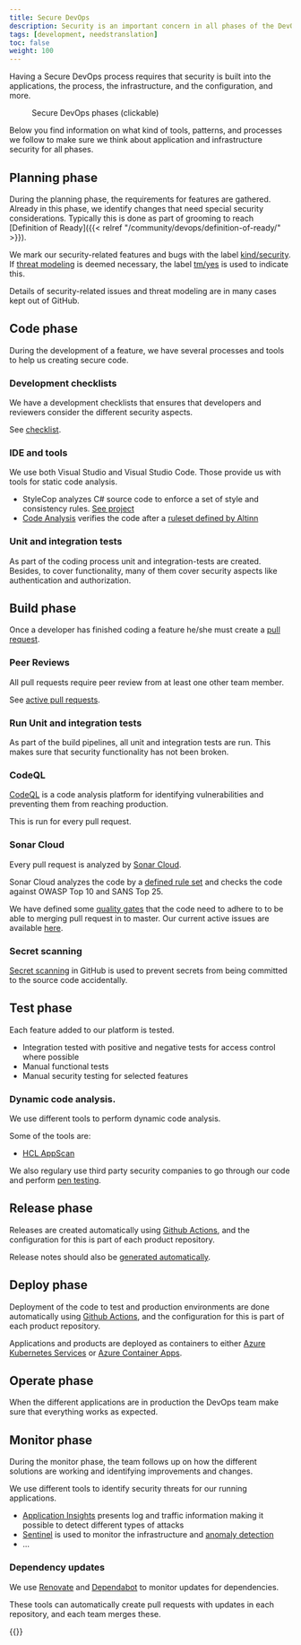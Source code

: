 ```yaml
---
title: Secure DevOps
description: Security is an important concern in all phases of the DevOps cycle.
tags: [development, needstranslation]
toc: false
weight: 100
---
```


Having a Secure DevOps process requires that security is built into the applications, the process, the infrastructure,
and the configuration, and more.

<figure>
<object title="Secure DevOps phases" data="/nb/security/whitepaper/development/devops.svg" type="image/svg+xml"></object>
<figcaption>Secure DevOps phases (clickable)</figcaption>
</figure>

Below you find information on what kind of tools, patterns, and processes we follow to make sure we think about
application and infrastructure security for all phases.

## Planning phase
During the planning phase, the requirements for features are gathered. Already in this phase, we identify changes that
need special security considerations. Typically this is done as part of grooming to reach [Definition
of Ready]({{< relref "/community/devops/definition-of-ready/" >}}).

We mark our security-related features and bugs with the label
[kind/security](https://github.com/search?q=org%3AAltinn+label%3Akind%2Fsecurity&type=issues).  
If [threat modeling](https://owasp.org/www-community/Threat_Modeling) is deemed necessary, the label
[tm/yes](https://github.com/search?q=org%3AAltinn+label%3Atm%2Fyes&type=issues) is used to indicate this.

Details of security-related issues and threat modeling are in many cases kept out of GitHub.


## Code phase
During the development of a feature, we have several processes and tools to help us creating secure code.

### Development checklists
We have a development checklists that ensures that developers and reviewers consider the different security aspects.

See [checklist](/en/community/contributing/handbook/securecoding/checklist/).

### IDE and tools
We use both Visual Studio and Visual Studio Code. Those provide us with tools for static code analysis.

- StyleCop analyzes C# source code to enforce a set of style and consistency rules. [See
  project](https://github.com/DotNetAnalyzers/StyleCopAnalyzers)
- [Code Analysis](https://docs.microsoft.com/en-us/visualstudio/code-quality/roslyn-analyzers-overview?view=vs-2019)
  verifies the code after a [ruleset defined by
  Altinn](https://github.com/Altinn/altinn-studio/blob/master/Altinn3.ruleset)

### Unit and integration tests
As part of the coding process unit and integration-tests are created. Besides, to cover functionality, many of them
cover security aspects like authentication and authorization.


## Build phase
Once a developer has finished coding a feature he/she must create a
[pull request](https://docs.github.com/en/pull-requests/collaborating-with-pull-requests/proposing-changes-to-your-work-with-pull-requests/about-pull-requests).

### Peer Reviews
All pull requests require peer review from at least one other team member.

See [active pull requests](https://github.com/search?q=org%3AAltinn++&type=pullrequests&state=open).

### Run Unit and integration tests
As part of the build pipelines, all unit and integration tests are run. This makes sure that security functionality has
not been broken.

### CodeQL
[CodeQL](https://codeql.github.com/) is a code analysis platform for identifying vulnerabilities and preventing
them from reaching production.

This is run for every pull request.

### Sonar Cloud
Every pull request is analyzed by [Sonar Cloud](https://www.sonarcloud.io/github).

Sonar Cloud analyzes the code by a [defined rule set](https://sonarcloud.io/organizations/altinn/rules) and checks the
code against OWASP Top 10 and SANS Top 25.

We have defined some [quality gates](https://sonarcloud.io/organizations/altinn/quality_gates/show/3829) that the code
need to adhere to to be able to merging pull request in to master. Our current active issues are available
[here](https://sonarcloud.io/organizations/altinn/issues?resolved=false).

### Secret scanning
[Secret scanning](https://docs.github.com/en/code-security/secret-scanning/about-secret-scanning) in GitHub is used to
prevent secrets from being committed to the source code accidentally.


## Test phase
Each feature added to our platform is tested.

- Integration tested with positive and negative tests for access control where possible
- Manual functional tests
- Manual security testing for selected features

### Dynamic code analysis.
We use different tools to perform dynamic code analysis.

Some of the tools are:

- [HCL AppScan](https://www.hcltechsw.com/products/appscan)

We also regulary use third party security companies to go through our code and
perform [pen testing](https://en.wikipedia.org/wiki/Penetration_test).


## Release phase
Releases are created automatically using [Github Actions](https://github.com/features/actions), and the configuration
for this is part of each product repository.

Release notes should also be
[generated automatically](https://docs.github.com/en/repositories/releasing-projects-on-github/automatically-generated-release-notes).


## Deploy phase
Deployment of the code to test and production environments are done automatically using [Github
Actions](https://github.com/features/actions), and the configuration for this is part of each product repository.

Applications and products are deployed as containers to either
[Azure Kubernetes Services](https://learn.microsoft.com/en-us/azure/aks/concepts-security) or
[Azure Container Apps](https://azure.microsoft.com/en-us/products/container-apps).


## Operate phase
When the different applications are in production the DevOps team make sure that everything works as expected.


## Monitor phase
During the monitor phase, the team follows up on how the different solutions are working and identifying improvements
and changes.

We use different tools to identify security threats for our running applications.

- [Application Insights](https://learn.microsoft.com/en-us/azure/azure-monitor/app/app-insights-overview) presents log
and traffic information making it possible to detect different types of attacks
- [Sentinel](https://azure.microsoft.com/nb-no/products/microsoft-sentinel) is used to monitor the infrastructure and
[anomaly detection](https://en.wikipedia.org/wiki/Anomaly_detection)
- ...

### Dependency updates

We use [Renovate](https://docs.renovatebot.com/) and
[Dependabot](https://docs.github.com/en/code-security/dependabot/dependabot-security-updates/configuring-dependabot-security-updates)
to monitor updates for dependencies.

These tools can automatically create pull requests with updates in each repository, and each team merges these.

{{<children />}}